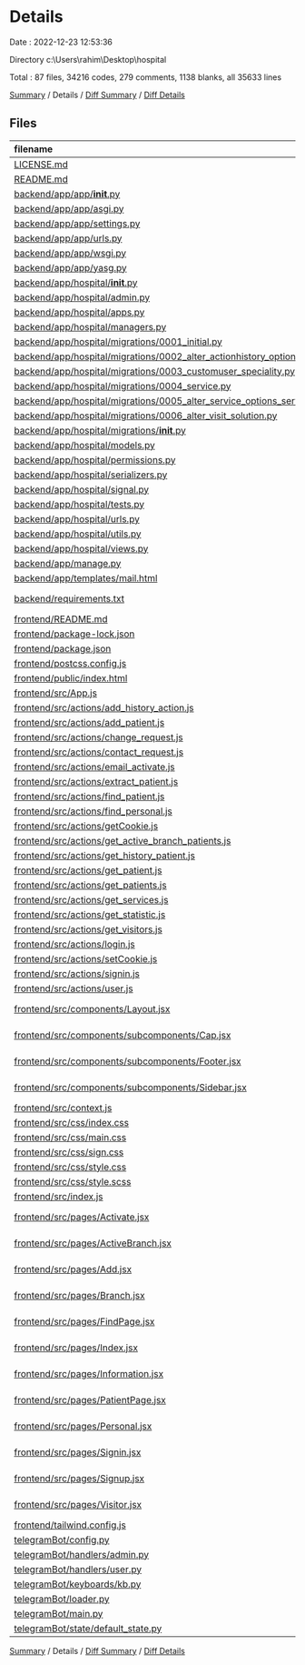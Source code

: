 # Details

Date : 2022-12-23 12:53:36

Directory c:\\Users\\rahim\\Desktop\\hospital

Total : 87 files,  34216 codes, 279 comments, 1138 blanks, all 35633 lines

[Summary](results.md) / Details / [Diff Summary](diff.md) / [Diff Details](diff-details.md)

## Files
| filename | language | code | comment | blank | total |
| :--- | :--- | ---: | ---: | ---: | ---: |
| [LICENSE.md](/LICENSE.md) | Markdown | 170 | 0 | 35 | 205 |
| [README.md](/README.md) | Markdown | 108 | 0 | 115 | 223 |
| [backend/app/app/__init__.py](/backend/app/app/__init__.py) | Python | 0 | 0 | 1 | 1 |
| [backend/app/app/asgi.py](/backend/app/app/asgi.py) | Python | 4 | 8 | 5 | 17 |
| [backend/app/app/settings.py](/backend/app/app/settings.py) | Python | 133 | 28 | 49 | 210 |
| [backend/app/app/urls.py](/backend/app/app/urls.py) | Python | 10 | 15 | 3 | 28 |
| [backend/app/app/wsgi.py](/backend/app/app/wsgi.py) | Python | 4 | 8 | 5 | 17 |
| [backend/app/app/yasg.py](/backend/app/app/yasg.py) | Python | 21 | 0 | 3 | 24 |
| [backend/app/hospital/__init__.py](/backend/app/hospital/__init__.py) | Python | 0 | 0 | 1 | 1 |
| [backend/app/hospital/admin.py](/backend/app/hospital/admin.py) | Python | 47 | 0 | 9 | 56 |
| [backend/app/hospital/apps.py](/backend/app/hospital/apps.py) | Python | 6 | 0 | 3 | 9 |
| [backend/app/hospital/managers.py](/backend/app/hospital/managers.py) | Python | 24 | 3 | 5 | 32 |
| [backend/app/hospital/migrations/0001_initial.py](/backend/app/hospital/migrations/0001_initial.py) | Python | 91 | 1 | 7 | 99 |
| [backend/app/hospital/migrations/0002_alter_actionhistory_options_alter_visit_options_and_more.py](/backend/app/hospital/migrations/0002_alter_actionhistory_options_alter_visit_options_and_more.py) | Python | 72 | 1 | 6 | 79 |
| [backend/app/hospital/migrations/0003_customuser_speciality.py](/backend/app/hospital/migrations/0003_customuser_speciality.py) | Python | 12 | 1 | 6 | 19 |
| [backend/app/hospital/migrations/0004_service.py](/backend/app/hospital/migrations/0004_service.py) | Python | 23 | 1 | 6 | 30 |
| [backend/app/hospital/migrations/0005_alter_service_options_service_desc.py](/backend/app/hospital/migrations/0005_alter_service_options_service_desc.py) | Python | 17 | 1 | 6 | 24 |
| [backend/app/hospital/migrations/0006_alter_visit_solution.py](/backend/app/hospital/migrations/0006_alter_visit_solution.py) | Python | 12 | 1 | 6 | 19 |
| [backend/app/hospital/migrations/__init__.py](/backend/app/hospital/migrations/__init__.py) | Python | 0 | 0 | 1 | 1 |
| [backend/app/hospital/models.py](/backend/app/hospital/models.py) | Python | 96 | 0 | 24 | 120 |
| [backend/app/hospital/permissions.py](/backend/app/hospital/permissions.py) | Python | 32 | 3 | 8 | 43 |
| [backend/app/hospital/serializers.py](/backend/app/hospital/serializers.py) | Python | 38 | 1 | 7 | 46 |
| [backend/app/hospital/signal.py](/backend/app/hospital/signal.py) | Python | 8 | 0 | 3 | 11 |
| [backend/app/hospital/tests.py](/backend/app/hospital/tests.py) | Python | 1 | 1 | 2 | 4 |
| [backend/app/hospital/urls.py](/backend/app/hospital/urls.py) | Python | 16 | 0 | 6 | 22 |
| [backend/app/hospital/utils.py](/backend/app/hospital/utils.py) | Python | 39 | 0 | 6 | 45 |
| [backend/app/hospital/views.py](/backend/app/hospital/views.py) | Python | 181 | 0 | 45 | 226 |
| [backend/app/manage.py](/backend/app/manage.py) | Python | 15 | 3 | 5 | 23 |
| [backend/app/templates/mail.html](/backend/app/templates/mail.html) | HTML | 12 | 0 | 1 | 13 |
| [backend/requirements.txt](/backend/requirements.txt) | pip requirements | 34 | 0 | 0 | 34 |
| [frontend/README.md](/frontend/README.md) | Markdown | 38 | 0 | 33 | 71 |
| [frontend/package-lock.json](/frontend/package-lock.json) | JSON | 28,821 | 0 | 1 | 28,822 |
| [frontend/package.json](/frontend/package.json) | JSON | 45 | 0 | 1 | 46 |
| [frontend/postcss.config.js](/frontend/postcss.config.js) | JavaScript | 6 | 0 | 1 | 7 |
| [frontend/public/index.html](/frontend/public/index.html) | HTML | 17 | 0 | 1 | 18 |
| [frontend/src/App.js](/frontend/src/App.js) | JavaScript | 46 | 0 | 12 | 58 |
| [frontend/src/actions/add_history_action.js](/frontend/src/actions/add_history_action.js) | JavaScript | 31 | 0 | 5 | 36 |
| [frontend/src/actions/add_patient.js](/frontend/src/actions/add_patient.js) | JavaScript | 26 | 0 | 2 | 28 |
| [frontend/src/actions/change_request.js](/frontend/src/actions/change_request.js) | JavaScript | 22 | 0 | 2 | 24 |
| [frontend/src/actions/contact_request.js](/frontend/src/actions/contact_request.js) | JavaScript | 17 | 3 | 2 | 22 |
| [frontend/src/actions/email_activate.js](/frontend/src/actions/email_activate.js) | JavaScript | 8 | 0 | 2 | 10 |
| [frontend/src/actions/extract_patient.js](/frontend/src/actions/extract_patient.js) | JavaScript | 19 | 0 | 2 | 21 |
| [frontend/src/actions/find_patient.js](/frontend/src/actions/find_patient.js) | JavaScript | 13 | 0 | 1 | 14 |
| [frontend/src/actions/find_personal.js](/frontend/src/actions/find_personal.js) | JavaScript | 13 | 0 | 1 | 14 |
| [frontend/src/actions/getCookie.js](/frontend/src/actions/getCookie.js) | JavaScript | 6 | 0 | 2 | 8 |
| [frontend/src/actions/get_active_branch_patients.js](/frontend/src/actions/get_active_branch_patients.js) | JavaScript | 15 | 0 | 1 | 16 |
| [frontend/src/actions/get_history_patient.js](/frontend/src/actions/get_history_patient.js) | JavaScript | 16 | 3 | 3 | 22 |
| [frontend/src/actions/get_patient.js](/frontend/src/actions/get_patient.js) | JavaScript | 13 | 3 | 3 | 19 |
| [frontend/src/actions/get_patients.js](/frontend/src/actions/get_patients.js) | JavaScript | 16 | 3 | 3 | 22 |
| [frontend/src/actions/get_services.js](/frontend/src/actions/get_services.js) | JavaScript | 13 | 0 | 1 | 14 |
| [frontend/src/actions/get_statistic.js](/frontend/src/actions/get_statistic.js) | JavaScript | 10 | 0 | 2 | 12 |
| [frontend/src/actions/get_visitors.js](/frontend/src/actions/get_visitors.js) | JavaScript | 17 | 3 | 2 | 22 |
| [frontend/src/actions/login.js](/frontend/src/actions/login.js) | JavaScript | 20 | 0 | 8 | 28 |
| [frontend/src/actions/setCookie.js](/frontend/src/actions/setCookie.js) | JavaScript | 19 | 0 | 6 | 25 |
| [frontend/src/actions/signin.js](/frontend/src/actions/signin.js) | JavaScript | 23 | 0 | 9 | 32 |
| [frontend/src/actions/user.js](/frontend/src/actions/user.js) | JavaScript | 44 | 0 | 12 | 56 |
| [frontend/src/components/Layout.jsx](/frontend/src/components/Layout.jsx) | JavaScript React | 56 | 1 | 13 | 70 |
| [frontend/src/components/subcomponents/Cap.jsx](/frontend/src/components/subcomponents/Cap.jsx) | JavaScript React | 61 | 0 | 13 | 74 |
| [frontend/src/components/subcomponents/Footer.jsx](/frontend/src/components/subcomponents/Footer.jsx) | JavaScript React | 26 | 0 | 1 | 27 |
| [frontend/src/components/subcomponents/Sidebar.jsx](/frontend/src/components/subcomponents/Sidebar.jsx) | JavaScript React | 90 | 2 | 13 | 105 |
| [frontend/src/context.js](/frontend/src/context.js) | JavaScript | 2 | 0 | 1 | 3 |
| [frontend/src/css/index.css](/frontend/src/css/index.css) | CSS | 438 | 8 | 92 | 538 |
| [frontend/src/css/main.css](/frontend/src/css/main.css) | CSS | 0 | 0 | 1 | 1 |
| [frontend/src/css/sign.css](/frontend/src/css/sign.css) | CSS | 159 | 9 | 45 | 213 |
| [frontend/src/css/style.css](/frontend/src/css/style.css) | CSS | 1 | 0 | 0 | 1 |
| [frontend/src/css/style.scss](/frontend/src/css/style.scss) | SCSS | 981 | 4 | 119 | 1,104 |
| [frontend/src/index.js](/frontend/src/index.js) | JavaScript | 10 | 2 | 4 | 16 |
| [frontend/src/pages/Activate.jsx](/frontend/src/pages/Activate.jsx) | JavaScript React | 25 | 3 | 8 | 36 |
| [frontend/src/pages/ActiveBranch.jsx](/frontend/src/pages/ActiveBranch.jsx) | JavaScript React | 149 | 0 | 23 | 172 |
| [frontend/src/pages/Add.jsx](/frontend/src/pages/Add.jsx) | JavaScript React | 150 | 6 | 32 | 188 |
| [frontend/src/pages/Branch.jsx](/frontend/src/pages/Branch.jsx) | JavaScript React | 37 | 0 | 7 | 44 |
| [frontend/src/pages/FindPage.jsx](/frontend/src/pages/FindPage.jsx) | JavaScript React | 147 | 0 | 23 | 170 |
| [frontend/src/pages/Index.jsx](/frontend/src/pages/Index.jsx) | JavaScript React | 249 | 15 | 47 | 311 |
| [frontend/src/pages/Information.jsx](/frontend/src/pages/Information.jsx) | JavaScript React | 115 | 0 | 9 | 124 |
| [frontend/src/pages/PatientPage.jsx](/frontend/src/pages/PatientPage.jsx) | JavaScript React | 276 | 5 | 47 | 328 |
| [frontend/src/pages/Personal.jsx](/frontend/src/pages/Personal.jsx) | JavaScript React | 41 | 45 | 9 | 95 |
| [frontend/src/pages/Signin.jsx](/frontend/src/pages/Signin.jsx) | JavaScript React | 78 | 8 | 20 | 106 |
| [frontend/src/pages/Signup.jsx](/frontend/src/pages/Signup.jsx) | JavaScript React | 84 | 3 | 30 | 117 |
| [frontend/src/pages/Visitor.jsx](/frontend/src/pages/Visitor.jsx) | JavaScript React | 85 | 3 | 13 | 101 |
| [frontend/tailwind.config.js](/frontend/tailwind.config.js) | JavaScript | 9 | 1 | 0 | 10 |
| [telegramBot/config.py](/telegramBot/config.py) | Python | 12 | 5 | 5 | 22 |
| [telegramBot/handlers/admin.py](/telegramBot/handlers/admin.py) | Python | 129 | 23 | 20 | 172 |
| [telegramBot/handlers/user.py](/telegramBot/handlers/user.py) | Python | 205 | 34 | 28 | 267 |
| [telegramBot/keyboards/kb.py](/telegramBot/keyboards/kb.py) | Python | 20 | 11 | 8 | 39 |
| [telegramBot/loader.py](/telegramBot/loader.py) | Python | 9 | 0 | 3 | 12 |
| [telegramBot/main.py](/telegramBot/main.py) | Python | 5 | 0 | 2 | 7 |
| [telegramBot/state/default_state.py](/telegramBot/state/default_state.py) | Python | 7 | 0 | 5 | 12 |

[Summary](results.md) / Details / [Diff Summary](diff.md) / [Diff Details](diff-details.md)